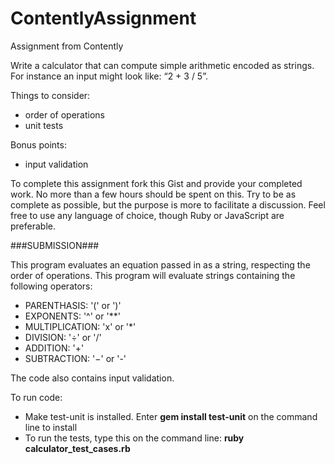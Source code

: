 # ContentlyAssignment
Assignment from Contently

Write a calculator that can compute simple arithmetic encoded as strings. For instance an input might look like: “2 + 3 / 5”.

Things to consider:
- order of operations
- unit tests

Bonus points:
 - input validation

To complete this assignment fork this Gist and provide your completed work. No more than a few hours should be spent on this. Try to be as complete as possible, but the purpose is more to facilitate a discussion. Feel free to use any language of choice, though Ruby or JavaScript are preferable.


###SUBMISSION###

This program evaluates an equation passed in as a string, respecting the order of operations. This program will evaluate strings containing the following operators:

- PARENTHASIS: '(' or ')'
- EXPONENTS: '^' or '**'
- MULTIPLICATION: 'x' or '*'
- DIVISION: '÷' or '/'
- ADDITION: '+'
- SUBTRACTION: '−' or '-'

The code also contains input validation.

To run code:
 - Make test-unit is installed. Enter **gem install test-unit** on the command line to install
 - To run the tests, type this on the command line: **ruby calculator_test_cases.rb**
